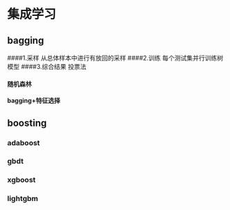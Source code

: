 # 集成学习
## bagging
####1.采样
从总体样本中进行有放回的采样
####2.训练
每个测试集并行训练树模型
####3.综合结果
投票法
#### 随机森林
**bagging+特征选择**
## boosting

### adaboost
### gbdt
### xgboost
### lightgbm


